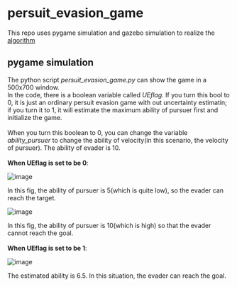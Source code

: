 persuit_evasion_game
==
This repo uses pygame simulation and gazebo simulation to realize the [algorithm](https://ieeexplore.ieee.org/document/7525229)
<br>

pygame simulation
--
The python script _persuit_evasion_game.py_ can show the game in a 500x700 window.
<br> In the code, there is a boolean variable called _UEflag_. If you turn this bool to 0, it is just an ordinary persuit evasion game with out uncertainty estimatin; if you turn it to 1, it will estimate the maximum ability of pursuer first and initialize the game.
<br>
<br> When you turn this boolean to 0, you can change the variable _ability_pursuer_ to change the ability of velocity(in this scenario, the velocity of pursuer). The ability of evader is 10.
<br>
<br>
**When UEflag is set to be 0**:

![image](https://github.com/Shicheng-Liu/persuit_evasion_game/blob/master/pursuer_ability_5.jpg)

In this fig, the ability of pursuer is 5(which is quite low), so the evader can reach the target.
<br>

![image](https://github.com/Shicheng-Liu/persuit_evasion_game/blob/master/pursuer_ability_10.jpg)

In this fig, the ability of pursuer is 10(which is high) so that the evader cannot reach the goal.
<br>
<br>
**When UEflag is set to be 1**:

![image](https://github.com/Shicheng-Liu/persuit_evasion_game/blob/master/uncertainty_estimation.jpg)

The estimated ability is 6.5. In this situation, the evader can reach the goal.
